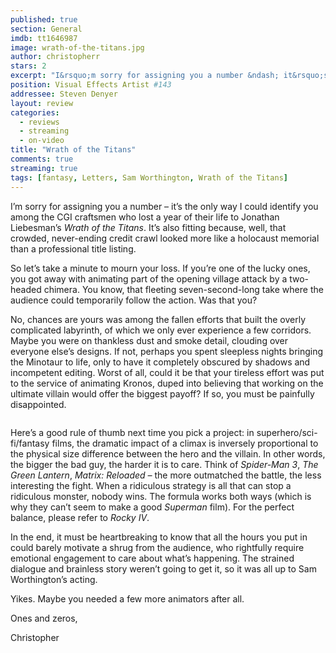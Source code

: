 ```yaml
---
published: true
section: General
imdb: tt1646987
image: wrath-of-the-titans.jpg
author: christopherr
stars: 2
excerpt: "I&rsquo;m sorry for assigning you a number &ndash; it&rsquo;s the only way I could identify you among the CGI craftsmen who lost a year of their life to Jonathan Liebesman&rsquo;s <em>Wrath of the Titans</em>. It&rsquo;s also fitting because, well, that crowded, never-ending credit crawl looked more like a holocaust memorial than a professional title listing."
position: Visual Effects Artist #143
addressee: Steven Denyer
layout: review
categories:
  - reviews
  - streaming
  - on-video
title: "Wrath of the Titans"
comments: true
streaming: true
tags: [fantasy, Letters, Sam Worthington, Wrath of the Titans]
---
```

<p>I&rsquo;m sorry for assigning you a number &ndash; it&rsquo;s the only way I could identify you among the CGI craftsmen who lost a year of their life to Jonathan Liebesman&rsquo;s <em>Wrath of the Titans</em>. It&rsquo;s also fitting because, well, that crowded, never-ending credit crawl looked more like a holocaust memorial than a professional title listing.</p>
<p>So let&rsquo;s take a minute to mourn your loss. If you&rsquo;re one of the lucky ones, you got away with animating part of the opening village attack by a two-headed chimera. You know, that fleeting seven-second-long take where the audience could temporarily follow the action.  Was that you?</p>
<p>No, chances are yours was among the fallen efforts that built the overly complicated labyrinth, of which we only ever experience a few corridors. Maybe you were on thankless dust and smoke detail, clouding over everyone else&rsquo;s designs. If not, perhaps you spent sleepless nights bringing the Minotaur to life, only to have it completely obscured by shadows and incompetent editing. Worst of all, could it be that your tireless effort was put to the service of animating Kronos, duped into believing that working on the ultimate villain would offer the biggest payoff? If so, you must be painfully disappointed.</p>
<p><span class="full-image-block ssNonEditable"><span><img src="http://static.squarespace.com/static/5005f6bcc4aa41161b33e89e/5329cf1fe4b07c068ebf74de/5329cf1fe4b07c068ebf7bb4/1336797757777/wrathofthetitans-2.jpg" alt="" /></span></span></p>
<p>Here&rsquo;s a good rule of thumb next time you pick a project: in superhero/sci-fi/fantasy films, the dramatic impact of a climax is inversely proportional to the physical size difference between the hero and the villain. In other words, the bigger the bad guy, the harder it is to care. Think of <em>Spider-Man 3</em>, <em>The Green Lantern</em>, <em>Matrix: Reloaded &ndash; </em>the more outmatched the battle, the less interesting the fight. When a ridiculous strategy is all that can stop a ridiculous monster, nobody wins. The formula works both ways (which is why they can&rsquo;t seem to make a good <em>Superman</em> film). For the perfect balance, please refer to <em>Rocky IV</em>.</p>
<p>In the end, it must be heartbreaking to know that all the hours you put in could barely motivate a shrug from the audience, who rightfully require emotional engagement to care about what&rsquo;s happening. The strained dialogue and brainless story weren&rsquo;t going to get it, so it was all up to Sam Worthington&rsquo;s acting.</p>
<p>Yikes. Maybe you needed a few more animators after all.</p>
<p>Ones and zeros,</p>
<p>Christopher</p>
